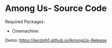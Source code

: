 # Among Us- Source Code

Required Packages:

- Cinemachine

Demo: https://leozinh1.github.io/AmongUs-Release
